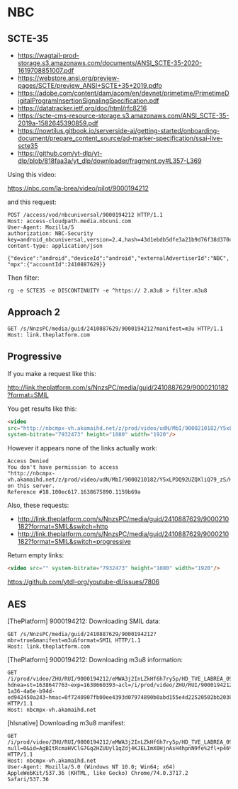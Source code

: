 # NBC


## SCTE-35

- <https://wagtail-prod-storage.s3.amazonaws.com/documents/ANSI_SCTE-35-2020-1619708851007.pdf>
- <https://webstore.ansi.org/preview-pages/SCTE/preview_ANSI+SCTE+35+2019.pdfo>
- https://adobe.com/content/dam/acom/en/devnet/primetime/PrimetimeDigitalProgramInsertionSignalingSpecification.pdf
- https://datatracker.ietf.org/doc/html/rfc8216
- <https://scte-cms-resource-storage.s3.amazonaws.com/ANSI_SCTE-35-2019a-1582645390859.pdf>
- <https://nowtilus.gitbook.io/serverside-ai/getting-started/onboarding-document/prepare_content_source/ad-marker-specification/ssai-live-scte35>
- <https://github.com/yt-dlp/yt-dlp/blob/818faa3a/yt_dlp/downloader/fragment.py#L357-L369>

Using this video:

https://nbc.com/la-brea/video/pilot/9000194212

and this request:

~~~
POST /access/vod/nbcuniversal/9000194212 HTTP/1.1
Host: access-cloudpath.media.nbcuni.com
User-Agent: Mozilla/5
authorization: NBC-Security key=android_nbcuniversal,version=2.4,hash=43d1ebdb5dfe3a21b9d76f38d370cd83d8316076987d581be74d43562840aca1,time=1638665836328
content-type: application/json

{"device":"android","deviceId":"android","externalAdvertiserId":"NBC",
"mpx":{"accountId":2410887629}}
~~~

Then filter:

~~~
rg -e SCTE35 -e DISCONTINUITY -e ^https:// 2.m3u8 > filter.m3u8
~~~

## Approach 2

~~~
GET /s/NnzsPC/media/guid/2410887629/9000194212?manifest=m3u HTTP/1.1
Host: link.theplatform.com
~~~

## Progressive

If you make a request like this:

http://link.theplatform.com/s/NnzsPC/media/guid/2410887629/9000210182?format=SMIL

You get results like this:

~~~html
<video
src="http://nbcmpx-vh.akamaihd.net/z/prod/video/udN/MbI/9000210182/Y5xLPDQ92UZQXliQ79_zS/HD_TVE_THEBLACKLIST_10212021_7830k.mp4?hdnea=st=1638675793~exp=1638688423~acl=/z/prod/video/udN/MbI/9000210182/Y5xLPDQ92UZQXliQ79_zS/HD_TVE_THEBLACKLIST_10212021_*~id=f46974e2-ba14-44ef-8e3e-5764799dc427~hmac=e1e983df3726aad47d33f5d328216f96d068c8fc67386a86efdb806a774af0bb"
system-bitrate="7932473" height="1080" width="1920"/>
~~~

However it appears none of the links actually work:

~~~
Access Denied
You don't have permission to access
"http://nbcmpx-vh.akamaihd.net/z/prod/video/udN/MbI/9000210182/Y5xLPDQ92UZQXliQ79_zS/HD_TVE_THEBLACKLIST_10212021_7830k.mp4?"
on this server.
Reference #18.100ec617.1638675890.1159b69a 
~~~

Also, these requests:

- http://link.theplatform.com/s/NnzsPC/media/guid/2410887629/9000210182?format=SMIL&switch=http
- http://link.theplatform.com/s/NnzsPC/media/guid/2410887629/9000210182?format=SMIL&switch=progressive

Return empty links:

~~~html
<video src="" system-bitrate="7932473" height="1080" width="1920"/>
~~~

https://github.com/ytdl-org/youtube-dl/issues/7806

## AES

[ThePlatform] 9000194212: Downloading SMIL data:

~~~
GET /s/NnzsPC/media/guid/2410887629/9000194212?mbr=true&manifest=m3u&format=SMIL HTTP/1.1
Host: link.theplatform.com
~~~

[ThePlatform] 9000194212: Downloading m3u8 information:

~~~
GET /i/prod/video/ZHU/RUI/9000194212/eMWA3j2InLZkHf6h7ry5p/HD_TVE_LABREA_09282021_V2_,185,783,483,300,86,35,0k.mp4.csmil/master.m3u8?hdnea=st=1638647763~exp=1638660393~acl=/i/prod/video/ZHU/RUI/9000194212/eMWA3j2InLZkHf6h7ry5p/HD_TVE_LABREA_09282021_V2_*~id=b8268349-1a36-4a6e-b94d-ed942450a243~hmac=0f7240907fb00ee4393d07974890b0abd155e4d22520502bb20381bab868414b HTTP/1.1
Host: nbcmpx-vh.akamaihd.net
~~~

[hlsnative] Downloading m3u8 manifest:

~~~
GET /i/prod/video/ZHU/RUI/9000194212/eMWA3j2InLZkHf6h7ry5p/HD_TVE_LABREA_09282021_V2_,185,783,483,300,86,35,0k.mp4.csmil/index_5_av.m3u8?null=0&id=AgBItRcmaHVClG7Gq2HZUUyl1qZdj4KJELImX0HjnAsH4hpnN9fe%2fl+p46%2fSo1llzQ%2fAnyv+kyKHrg%3d%3d&hdntl=exp=1638733806~acl=%2fi%2fprod%2fvideo%2fZHU%2fRUI%2f9000194212%2feMWA3j2InLZkHf6h7ry5p%2fHD_TVE_LABREA_09282021_V2_*~data=hdntl~hmac=3cf354717cb39041d13a6733a12a819dc9c144a1ff3d2e42a08f2b977039ef42 HTTP/1.1
Host: nbcmpx-vh.akamaihd.net
User-Agent: Mozilla/5.0 (Windows NT 10.0; Win64; x64) AppleWebKit/537.36 (KHTML, like Gecko) Chrome/74.0.3717.2 Safari/537.36
~~~
